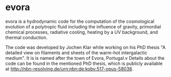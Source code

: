 evora
=====

evora is a hydrodynamic code for the computation of the cosmological evolution of a polytropic fluid including the influence of gravity, primordial chemical processes, radiative cooling, heating by a UV background, and thermal conduction.

The code was developed by Jochen Klar while working on his PhD thesis "A detailed view on filaments and sheets of the warm-hot intergalactic medium". It is is named after the town of Evora, Portugal.v Details about the code can be found in the mentioned PhD thesis, which is publicly available at http://nbn-resolving.de/urn:nbn:de:kobv:517-opus-58038.
